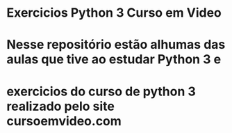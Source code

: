 # Exercicios Python 3 Curso em Video
# Nesse repositório estão alhumas das aulas que tive ao estudar Python 3 e
# exercicios do curso de python 3 realizado pelo site cursoemvideo.com
